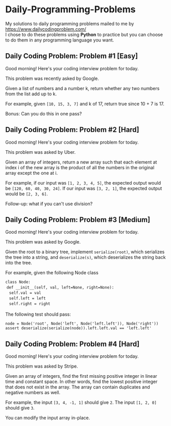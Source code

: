 # Daily-Programming-Problems

My solutions to daily programming problems mailed to me by https://www.dailycodingproblem.com/  
I chose to do these problems using **Python** to practice but you can choose to do them in any programming language you want.

## Daily Coding Problem: Problem #1 [Easy]
Good morning! Here's your coding interview problem for today.

This problem was recently asked by Google.

Given a list of numbers and a number k, return whether any two numbers from the list add up to k.

For example, given `[10, 15, 3, 7]` and k of 17, return true since 10 + 7 is 17.

Bonus: Can you do this in one pass?

## Daily Coding Problem: Problem #2 [Hard]
Good morning! Here's your coding interview problem for today.

This problem was asked by Uber.

Given an array of integers, return a new array such that each element at index i of the new array is the product of all the numbers in the original array except the one at i.

For example, if our input was `[1, 2, 3, 4, 5]`, the expected output would be `[120, 60, 40, 30, 24]`. If our input was `[3, 2, 1]`, the expected output would be `[2, 3, 6]`.

Follow-up: what if you can't use division?

## Daily Coding Problem: Problem #3 [Medium]
Good morning! Here's your coding interview problem for today.

This problem was asked by Google.

Given the root to a binary tree, implement `serialize(root)`, which serializes the tree into a string, and `deserialize(s)`, which deserializes the string back into the tree.

For example, given the following Node class

`class Node:`
    <br>
     &nbsp;`def __init__(self, val, left=None, right=None):`
     <br>
      &nbsp;&nbsp;&nbsp;`self.val = val`
     <br>
      &nbsp;&nbsp;&nbsp;`self.left = left`
     <br>
      &nbsp;&nbsp;&nbsp;`self.right = right`
     <br>
<br>
The following test should pass:

`node = Node('root', Node('left', Node('left.left')), Node('right'))`
<br>
`assert deserialize(serialize(node)).left.left.val == 'left.left'`

## Daily Coding Problem: Problem #4 [Hard]
Good morning! Here's your coding interview problem for today.

This problem was asked by Stripe.

Given an array of integers, find the first missing positive integer in linear time and constant space. In other words, find the lowest positive integer that does not exist in the array. The array can contain duplicates and negative numbers as well.

For example, the input `[3, 4, -1, 1]` should give `2`. The input `[1, 2, 0]` should give `3`.

You can modify the input array in-place.

